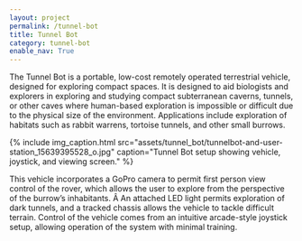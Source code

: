 ```yaml
---
layout: project
permalink: /tunnel-bot
title: Tunnel Bot
category: tunnel-bot
enable_nav: True
---
```

The Tunnel Bot is a portable, low-cost remotely operated terrestrial vehicle, designed for exploring compact spaces. It is designed to aid biologists and explorers in exploring and studying compact subterranean caverns, tunnels, or other caves where human-based exploration is impossible or difficult due to the physical size of the environment. Applications include exploration of habitats such as rabbit warrens, tortoise tunnels, and other small burrows.

{% include 
    img_caption.html
    src="assets/tunnel_bot/tunnelbot-and-user-station_15639395528_o.jpg"
    caption="Tunnel Bot setup showing vehicle, joystick, and viewing screen."
%}

This vehicle incorporates a GoPro camera to permit first person view control of the rover, which allows the user to explore from the perspective of the burrow’s inhabitants. Â An attached LED light permits exploration of dark tunnels, and a tracked chassis allows the vehicle to tackle difficult terrain. Control of the vehicle comes from an intuitive arcade-style joystick setup, allowing operation of the system with minimal training.
   